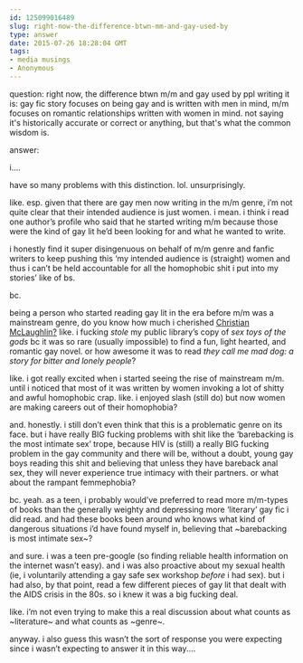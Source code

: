 ```yaml
---
id: 125099016489
slug: right-now-the-difference-btwn-mm-and-gay-used-by
type: answer
date: 2015-07-26 18:28:04 GMT
tags:
- media musings
- Anonymous
---
```

question: right now, the difference btwn m/m and gay used by ppl writing it is: gay fic story focuses on being gay and is written with men in mind, m/m focuses on romantic relationships written with women in mind. not saying it's historically accurate or correct or anything, but that's what the common wisdom is.

answer: <p>i....</p><p>have so many problems with this distinction. lol. unsurprisingly.&nbsp;</p><p>like. esp. given that there are gay men now writing in the m/m genre, i’m not quite clear that their intended audience is just women. i mean. i think i read one author’s profile who said that he started writing m/m because those were the kind of gay lit he’d been looking for and what he wanted to write.</p><p>i honestly find it super disingenuous on behalf of m/m genre and fanfic writers to keep pushing this&nbsp;‘my intended audience is (straight) women and thus i can’t be held accountable for all the homophobic shit i put into my stories’ like of bs.&nbsp;</p><p>bc.</p><p>being a person who started reading gay lit in the era before m/m was a mainstream genre, do you know how much i cherished <a href="https://en.wikipedia.org/wiki/Christian_McLaughlin">Christian McLaughlin?</a>&nbsp;like. i fucking _stole_ my public library’s copy of _sex toys of the gods_ bc it was so rare (usually impossible) to find a fun, light hearted, and romantic gay novel. or how awesome it was to read _they call me mad dog: a story for bitter and lonely people_?&nbsp;</p><p>like. i got really excited when i started seeing the rise of mainstream m/m. until i noticed that most of it was written by women invoking a lot of shitty and awful homophobic crap. like. i enjoyed slash (still do) but now women are making careers out of their homophobia?</p><p>and. honestly. i still don’t even think that this is a problematic genre on its face. but i have really BIG fucking problems with shit like the&nbsp;‘barebacking is the most intimate sex’ trope, because HIV is (still) a really BIG fucking problem in the gay community and there will be, without a doubt, young gay boys reading this shit and believing that unless they have bareback anal sex, they will never experience true intimacy with their partners. or what about the rampant femmephobia?&nbsp;</p><p>bc. yeah. as a teen, i probably would’ve preferred to read more m/m-types of books than the generally weighty and depressing more&nbsp;‘literary’ gay fic i did read. and had these books been around who knows what kind of dangerous situations i’d have found myself in, believing that ~barebacking is most intimate sex~?&nbsp;</p><p>and sure. i was a teen pre-google (so finding reliable health information on the internet wasn’t easy). and i was also proactive about my sexual health (ie, i voluntarily attending a gay safe sex workshop _before_ i had sex). but i had also, by that point, read a few different pieces of gay lit that dealt with the AIDS crisis in the 80s. so i knew it was a big fucking deal.&nbsp;</p><p>like. i’m not even trying to make this a real discussion about what counts as ~literature~ and what counts as ~genre~.&nbsp;</p><p>anyway. i also guess this wasn’t the sort of response you were expecting since i wasn’t expecting to answer it in this way....</p>